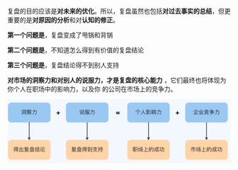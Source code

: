 复盘的目的应该是**对未来的优化**。所以，复盘虽然也包括**对过去事实的总结**，但更重要的是**对原因的分析**和对**认知的修正**。  

**第一个问题是**，复盘变成了甩锅和背锅  

**第二个问题是**，不知道怎么得到有价值的复盘结论  

**第三个问题是**，复盘结论得不到别人支持  

**对市场的洞察力和对别人的说服力，才是复盘的核心能力**  ，它们最终也将体现为你个人在职场中的影响力，以及你
的公司在市场上的竞争力。  

<img src="assets/image-20210409004021390.png" alt="image-20210409004021390" style="zoom:50%;" />


